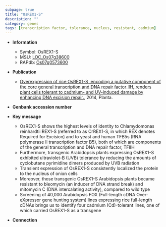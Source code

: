 ```yaml
---
subpage: true
title: "OsREX1-S"
description: ""
category: genes
tags: [transcription factor, tolerance, nucleus, resistant, cadmium]
---
```


* **Information**  
    + Symbol: OsREX1-S  
    + MSU: [LOC_Os07g38600](http://rice.plantbiology.msu.edu/cgi-bin/ORF_infopage.cgi?orf=LOC_Os07g38600)  
    + RAPdb: [Os07g0573600](http://rapdb.dna.affrc.go.jp/viewer/gbrowse_details/irgsp1?name=Os07g0573600)  

* **Publication**  
    + [Overexpression of rice OsREX1-S, encoding a putative component of the core general transcription and DNA repair factor IIH, renders plant cells tolerant to cadmium- and UV-induced damage by enhancing DNA excision repair.](http://www.ncbi.nlm.nih.gov/pubmed?term=Overexpression+of+rice+OsREX1-S,+encoding+a+putative+component+of+the+core+general+transcription+and+DNA+repair+factor+IIH,+renders+plant+cells+tolerant+to+cadmium-+and+UV-induced+damage+by+enhancing+DNA+excision+repair.%5BTitle%5D), 2014, Planta.

* **Genbank accession number**  

* **Key message**  
    + OsREX1-S shows the highest levels of identity to Chlamydomonas reinhardtii REX1-S (referred to as CrREX1-S, in which REX denotes Required for Excision) and to yeast and human TFB5s (RNA polymerase II transcription factor B5), both of which are components of the general transcription and DNA repair factor, TFIIH
    + Furthermore, transgenic Arabidopsis plants expressing OsREX1-S exhibited ultraviolet-B (UVB) tolerance by reducing the amounts of cyclobutane pyrimidine dimers produced by UVB radiation
    + Transient expression of OsREX1-S consistently localized the protein to the nucleus of onion cells
    + Moreover, those transgenic OsREX1-S Arabidopsis plants became resistant to bleomycin (an inducer of DNA strand break) and mitomycin C (DNA intercalating activity), compared to wild type
    + Screening of 40,000 Arabidopsis FOX (Full-length cDNA Over-eXpressor gene hunting system) lines expressing rice full-length cDNAs brings us to identify four cadmium (Cd)-tolerant lines, one of which carried OsREX1-S as a transgene

* **Connection**  



